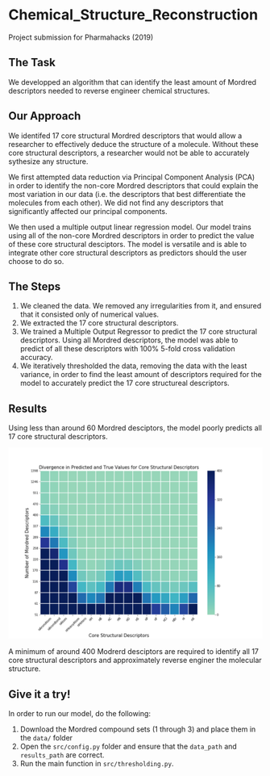 # Chemical_Structure_Reconstruction
Project submission for Pharmahacks (2019)
## The Task
We developped an algorithm that can identify the least amount of Mordred descriptors needed to reverse engineer chemical structures. 


## Our Approach
We identifed 17 core structural Mordred descriptors that would allow a researcher to effectively deduce the structure of a molecule. Without these core structural descriptors, a researcher would not be able to accurately sythesize any structure.

We first attempted data reduction via Principal Component Analysis (PCA) in order to identify the non-core Mordred descriptors that could explain the most variation in our data (i.e. the descriptors that best differentiate the molecules from each other). We did not find any descriptors that significantly affected our principal components.

We then used a multiple output linear regression model. Our model trains using all of the non-core Mordred descriptors in order to predict the value of these core structural desciptors. The model is versatile and is able to integrate other core structural descriptors as predictors should the user choose to do so. 


## The Steps
1. We cleaned the data. We removed any irregularities from it, and ensured that it consisted only of numerical values. 
2. We extracted the 17 core structural descriptors. 
3. We trained a Multiple Output Regressor to predict the 17 core structural descriptors. Using all Mordred descriptors, the model was able to predict of all these descriptors with 100% 5-fold cross validation accuracy. 
4. We iteratively thresholded the data, removing the data with the least variance, in order to find the least amount of descriptors required for the model to accurately predict the 17 core structureal descriptors. 


## Results
Using less than around 60 Mordred desciptors, the model poorly predicts all 17 core structural descriptors. 
<p align="center">
<img src="https://github.com/arcaulfield/Chemical_Structure_Reconstruction/blob/master/img/results.png" width="600"/>
</p>

A minimum of around 400 Modrerd desciptors are required to identify all 17 core structural descriptors and approximately reverse enginer the molecular structure. 
## Give it a try! 
In order to run our model, do the following:
1. Download the Mordred compound sets (1 through 3) and place them in the `data/` folder
2. Open the `src/config.py` folder and ensure that the `data_path` and `results_path` are correct. 
3. Run the main function in `src/thresholding.py`. 


